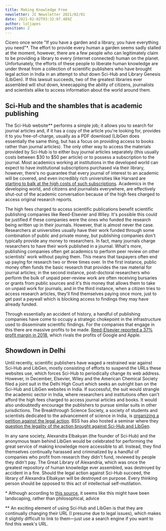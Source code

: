 ```yaml
---
title: Making Knowledge Free
newsletter: JI Newsletter 2021/02/01
date: 2021-02-02T03:32:07.489Z
author: loljapes
position: 2
---
```


Cicero once wrote "If you have a garden and a library, you have everything you need"*. The effort to provide every human a garden seems sadly stalled at the moment, however, there are a few people who can legitimately claim to be providing a library to every (internet connected) human on the planet. Unfortunately, the efforts of these people to liberate human knowledge are under threat from a collection of scientific publishers who have brought legal action in India in an attempt to shut down Sci-Hub and Library Genesis (LibGen). If this lawsuit succeeds, two of the greatest libraries ever assembled will shut down, kneecapping the ability of citizens, journalists and scientists alike to access information about the world around them.

## Sci-Hub and the shambles that is academic publishing

The Sci-Hub website\*\* performs a simple job; it allows you to search for journal articles and, if it has a copy of the article you're looking for, provides it to you free-of-charge, usually as a PDF download (LibGen does essentially the same thing, but has a focus on providing access to books rather than journal articles). The only other way to access the materials provided by Sci-Hub is to either buy journal articles separately (this usually costs between $30 to $50 per article) or to possess a subscription to the journal. Most academics working at institutions in the developed world can expect to have institutional subscriptions purchased via their library, however, there's no guarantee that every journal of interest to an academic will be covered, and even incredibly rich universities like Harvard are [starting to balk at the high costs of such subscriptions](https://www.theguardian.com/science/2012/apr/24/harvard-university-journal-publishers-prices). Academics in the developing world, and citizens and journalists everywhere, are effectively shut-out of the academic conversation because of the high fees charged to access original research reports.

The high fees charged to access scientific publications benefit scientific publishing companies like Reed-Elsevier and Wiley. It's possible this could be justified if these companies were the ones who funded the research being written up in their journals. However, that is almost never the case. Researchers at universities usually have their work funded through some combination of public and private money, but publishing companies don't typically provide any money to researchers. In fact, many journals charge researchers to have their work published in a journal. What's more, publishing companies often get academics to perform peer review on other scientists' work without paying them. This means that taxpayers often end up paying for research two or three times over. In the first instance, public money often funds the basic research that provides the raw material for journal articles; in the second instance, post-doctoral researchers who perform the bulk of unpaid peer-review work are often receiving bursaries or grants from public sources and it's this money that allows them to take on unpaid work for journals; and in the third instance, when a citizen tries to access research articles, they'll find themselves paying once more, just to get past a paywall which is blocking access to findings they may have already funded.

Through essentially an accident of history, a handful of publishing companies have come to occupy a strategic chokepoint in the infrastructure used to disseminate scientific findings. For the companies that engage in this there are massive profits to be made. [Reed-Elsevier reported a 37% profit margin in 2018](https://www.thebookseller.com/news/elsevier-records-2-lifts-revenue-and-profits-960016), which rivals the profits of Google and Apple.

## Showdown in Delhi

Until recently, scientific publishers have waged a restrained war against Sci-Hub and LibGen, mostly consisting of efforts to suspend the URLs these websites use, which forces Sci-Hub to periodically change its web address. However, in December, Elsevier, Wiley and the American Chemical Society filed a joint suit in the Delhi High Court which seeks an outright ban on the Sci-Hub and LibGen websites in India. If successful, the suit would strangle the academic sector in India, where researchers and institutions often can't afford the high fees charged to access journal articles and books. It would also undoubtedly encourage the publishers to pursue similar suits in other jurisdictions. The Breakthrough Science Society, a society of students and scientists dedicated to the advancement of science in India, is [organizing a petition against the legal action](https://breakthroughindia.org/online-petition-make-knowledge-accessible-to-all-no-to-banning-sci-hub-and-libgen/). BSS has also hosted a seminar where they [question the legality of the action brought against Sci-Hub and LibGen](https://www.youtube.com/watch?v=3GMzMsBJOEY&feature=youtu.be).

In any sane society, Alexandra Elbakyan (the founder of Sci-Hub) and the anonymous team behind LibGen would be celebrated for performing the great service of making knowledge more accessible to all. Instead, they find themselves continually harassed and criminalized by a handful of companies who profit from research they didn't fund, reviewed by people they didn't pay. The Great Library of Alexandria, which was once the greatest repository of human knowledge ever assembled, was destroyed by accident in a fire. Should the legal action against Sci-Hub succeed, the library of Alexandra Elbakyan will be destroyed on purpose. Every thinking person should be opposed to this act of intellectual self-mutilation.

\* Although according to [this source](http://perseus.uchicago.edu/perseus-cgi/citequery3.pl?dbname=PerseusLatinTexts&getid=1&query=Cic.%20Fam.%209.4), it seems like this might have been landscaping, rather than philosophical, advice

\*\* An exciting element of using Sci-Hub and LibGen is that they are continually changing their URL (I presume due to legal issues), which makes it slightly difficult to link to them—just use a search engine if you want to find this week's URL.

